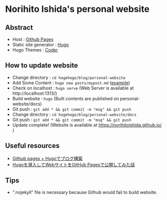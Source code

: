 # Norihito Ishida's personal website
 
## Abstract
- Host : [Github Pages](https://pages.github.com/)
- Static site generator : [Hugo](https://gohugo.io/)
- Hugo Themes : [Coder](https://themes.gohugo.io/hugo-coder/)

## How to update website
- Change directory : `cd hogehoge/blog/personal-website`
- Add Some Content : `hugo new posts/mypost.md`  ([example](https://gohugo.io/getting-started/quick-start/#step-4-add-some-content))
- Check on localhost : `hugo serve` (Web Server is available at http://localhost:1313/)
- Build website : `hugo` (Built contents are published on personal-website/docs)
- Git push : `git add * && git commit -m "msg" && git push`
- Change directory : `cd hogehoge/blog/personal-website/docs`
- Git push : `git add * && git commit -m "msg" && git push`
- Update complete! (Website is available at https://norihitoishida.github.io/ )

## Useful resources
- [Github pages + Hugoでブログ構築](https://yonehub.y10e.com/2019/10/22/20191022_hugo_githubio/)
- [Hugoを導入してWebサイトをGitHub Pagesで公開してみた話](https://qiita.com/akivajp/items/1fd52a610e3eed5b7758)

## Tips
- ".nojekyll" file is necessary because Github would fail to build website.